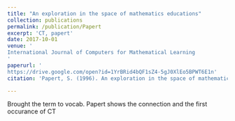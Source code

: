 ```yaml
---
title: "An exploration in the space of mathematics educations"
collection: publications
permalink: /publication/Papert
excerpt: 'CT, papert'
date: 2017-10-01
venue: '
International Journal of Computers for Mathematical Learning
'
paperurl: '
https://drive.google.com/open?id=1YrBRid4bQF1sZ4-5gJ0XlEo5BPWT6E1n'
citation: 'Papert, S. (1996). An exploration in the space of mathematics educations. International Journal of Computers for Mathematical Learning, 1(1), 95-123.'

---
```


Brought the term to vocab. Papert shows the connection and the first occurance of CT
